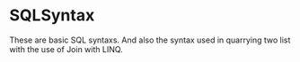 # SQLSyntax
These are basic SQL syntaxs. And also the syntax used in quarrying two list with the use of Join with LINQ.
